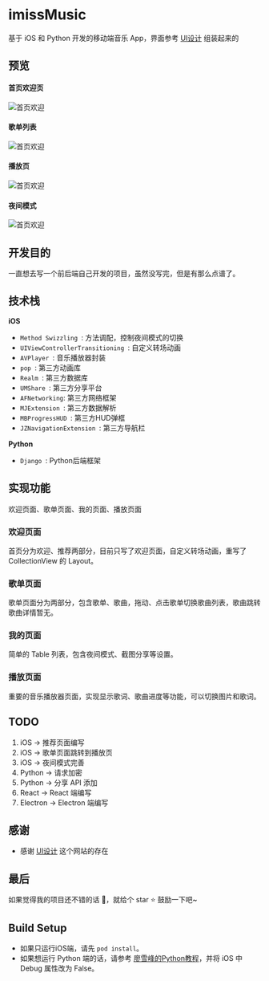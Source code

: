 # imissMusic
基于 iOS 和 Python 开发的移动端音乐 App，界面参考 [UI设计](https://uimovement.com ) 组装起来的

## 预览
#### 首页欢迎页
![首页欢迎](./GIF/首页欢迎.gif)

#### 歌单列表
![首页欢迎](./GIF/歌单列表.gif)

#### 播放页
![首页欢迎](./GIF/播放页.gif)

#### 夜间模式
![首页欢迎](./GIF/夜间模式.gif)

## 开发目的

一直想去写一个前后端自己开发的项目，虽然没写完，但是有那么点谱了。

## 技术栈

**iOS**

* `Method Swizzling `: 方法调配，控制夜间模式的切换
* `UIViewControllerTransitioning `: 自定义转场动画
* `AVPlayer `: 音乐播放器封装
* `pop `: 第三方动画库
* `Realm `: 第三方数据库
* `UMShare `: 第三方分享平台
* `AFNetworking`: 第三方网络框架
* `MJExtension `: 第三方数据解析
* `MBProgressHUD `: 第三方HUD弹框
* `JZNavigationExtension `: 第三方导航栏

**Python**

* `Django `: Python后端框架

## 实现功能
欢迎页面、歌单页面、我的页面、播放页面

### 欢迎页面
首页分为欢迎、推荐两部分，目前只写了欢迎页面，自定义转场动画，重写了CollectionView 的 Layout。

### 歌单页面
歌单页面分为两部分，包含歌单、歌曲，拖动、点击歌单切换歌曲列表，歌曲跳转歌曲详情暂无。

### 我的页面
简单的 Table 列表，包含夜间模式、截图分享等设置。

### 播放页面
重要的音乐播放器页面，实现显示歌词、歌曲进度等功能，可以切换图片和歌词。

## TODO
1. iOS -> 推荐页面编写
2. iOS -> 歌单页面跳转到播放页
3. iOS -> 夜间模式完善
4. Python -> 请求加密
5. Python -> 分享 API 添加
6. React -> React 端编写
7. Electron -> Electron 端编写


## 感谢
* 感谢 [UI设计](https://uimovement.com) 这个网站的存在

## 最后
如果觉得我的项目还不错的话 👏，就给个 star ⭐️ 鼓励一下吧~

## Build Setup
* 如果只运行iOS端，请先 `pod install`。
* 如果想运行 Python 端的话，请参考 [廖雪峰的Python教程](https://www.liaoxuefeng.com/wiki/0014316089557264a6b348958f449949df42a6d3a2e542c000/001432712108300322c61f256c74803b43bfd65c6f8d0d0000)，并将 iOS 中 Debug 属性改为 False。